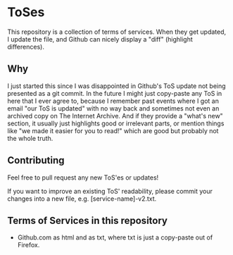 # ToSes

This repository is a collection of terms of services. When they get updated, I
update the file, and Github can nicely display a "diff" (highlight differences).

## Why

I just started this since I was disappointed in Github's ToS update not being
presented as a git commit. In the future I might just copy-paste any ToS in here
that I ever agree to, because I remember past events where I got an email "our ToS
is updated" with no way back and sometimes not even an archived copy on The
Internet Archive. And if they provide a "what's new" section, it usually just
highlights good or irrelevant parts, or mention things like "we made it easier
for you to read!" which are good but probably not the whole truth.

## Contributing

Feel free to pull request any new ToS'es or updates!

If you want to improve an existing ToS' readability, please commit your changes
into a new file, e.g. [service-name]-v2.txt.

## Terms of Services in this repository

- Github.com as html and as txt, where txt is just a copy-paste out of Firefox.
